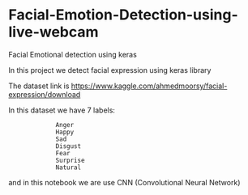 # Facial-Emotion-Detection-using-live-webcam


Facial Emotional detection using keras

In this project we detect facial expression using keras library

            

The dataset link is https://www.kaggle.com/ahmedmoorsy/facial-expression/download

In this dataset we have 7 labels:

                 Anger
                 Happy
                 Sad
                 Disgust
                 Fear
                 Surprise
                 Natural
  
                  

and in this notebook we are use CNN (Convolutional Neural Network)

 


